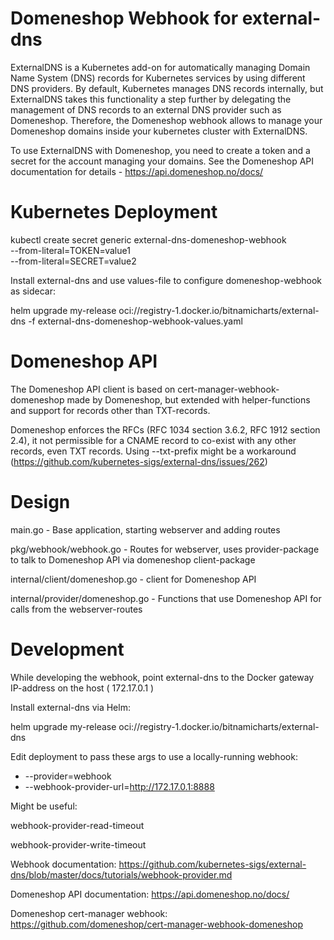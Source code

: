 # Domeneshop Webhook for external-dns

ExternalDNS is a Kubernetes add-on for automatically managing Domain Name System (DNS) records for Kubernetes services by using different DNS providers. By default, Kubernetes manages DNS records internally, but ExternalDNS takes this functionality a step further by delegating the management of DNS records to an external DNS provider such as Domeneshop. Therefore, the Domeneshop webhook allows to manage your Domeneshop domains inside your kubernetes cluster with ExternalDNS.

To use ExternalDNS with Domeneshop, you need to create a token and a secret for the account managing your domains. See the Domeneshop API documentation for details - https://api.domeneshop.no/docs/


# Kubernetes Deployment

kubectl create secret generic external-dns-domeneshop-webhook \
  --from-literal=TOKEN=value1 \
  --from-literal=SECRET=value2

Install external-dns and use values-file to configure domeneshop-webhook as sidecar:

helm upgrade my-release oci://registry-1.docker.io/bitnamicharts/external-dns -f external-dns-domeneshop-webhook-values.yaml 

# Domeneshop API

 The Domeneshop API client is based on cert-manager-webhook-domeneshop made by Domeneshop, but extended with helper-functions and support for records other than TXT-records.

Domeneshop enforces the RFCs (RFC 1034 section 3.6.2, RFC 1912 section 2.4), it not permissible for a CNAME record to co-exist with any other records, even TXT records. Using --txt-prefix might be a workaround (https://github.com/kubernetes-sigs/external-dns/issues/262)

# Design

main.go - Base application, starting webserver and adding routes

pkg/webhook/webhook.go - Routes for webserver, uses provider-package to talk to Domeneshop API via domeneshop client-package

internal/client/domeneshop.go - client for Domeneshop API

internal/provider/domeneshop.go - Functions that use Domeneshop API for calls from the webserver-routes

# Development

While developing the webhook, point external-dns to the Docker gateway IP-address on the host ( 172.17.0.1 )

Install external-dns via Helm: 

  helm upgrade my-release oci://registry-1.docker.io/bitnamicharts/external-dns

Edit deployment to pass these args to use a locally-running webhook:

- --provider=webhook
- --webhook-provider-url=http://172.17.0.1:8888

Might be useful:

webhook-provider-read-timeout

webhook-provider-write-timeout

Webhook documentation: https://github.com/kubernetes-sigs/external-dns/blob/master/docs/tutorials/webhook-provider.md

Domeneshop API documentation: https://api.domeneshop.no/docs/

Domeneshop cert-manager webhook: https://github.com/domeneshop/cert-manager-webhook-domeneshop